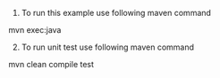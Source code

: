 1. To run this example use following maven command

mvn exec:java

2. To run unit test use following maven command

mvn clean compile test